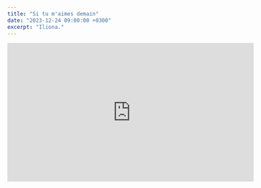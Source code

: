 ```yaml
---
title: "Si tu m'aimes demain"
date: "2023-12-24 09:00:00 +0300"
excerpt: "Iliona."
---
```


<div class="video-wrapper">
    <iframe width="560" height="315" src="https://www.youtube.com/embed/cyqHNKvJsqA?si=DCFZLyTmFBYlNstE" title="YouTube video player" frameborder="0" allow="accelerometer; autoplay; clipboard-write; encrypted-media; gyroscope; picture-in-picture; web-share" allowfullscreen></iframe>
</div>
